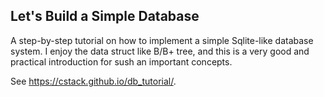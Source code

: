 
Let's Build a Simple Database
----
A step-by-step tutorial on how to implement a simple Sqlite-like database
system. I enjoy the data struct like B/B+ tree, and this is a very good and
practical introduction for sush an important concepts.


See https://cstack.github.io/db_tutorial/.